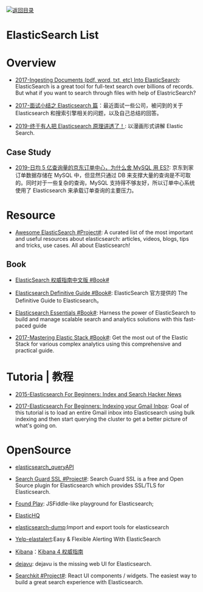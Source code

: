 [![返回目录](https://user-images.githubusercontent.com/5803001/38079637-ff0abcf0-3371-11e8-9b76-ad651620afc7.jpg)](https://github.com/wx-chevalier/Awesome-Lists)

# ElasticSearch List

# Overview

- [2017-Ingesting Documents (pdf, word, txt, etc) Into ElasticSearch](https://blog.ambar.cloud/ingesting-documents-pdf-word-txt-etc-into-elasticsearch/): ElasticSearch is a great tool for full-text search over billions of records. But what if you want to search through files with help of ElastricSearch?

- [2017-面试小结之 Elasticsearch 篇](http://ginobefunny.com/post/elasticsearch_interview_questions/)：最近面试一些公司，被问到的关于 Elasticsearch 和搜索引擎相关的问题，以及自己总结的回答。

- [2019-终于有人把 Elasticsearch 原理讲透了！](https://zhuanlan.zhihu.com/p/62892586): 以漫画形式讲解 Elastic Search.

## Case Study

- [2019-日均 5 亿查询量的京东订单中心，为什么舍 MySQL 用 ES?](https://mp.weixin.qq.com/s/YTYif36zE1e6UsbshRXcRw): 京东到家订单数据存储在 MySQL 中，但显然只通过 DB 来支撑大量的查询是不可取的。同时对于一些复杂的查询，MySQL 支持得不够友好，所以订单中心系统使用了 Elasticsearch 来承载订单查询的主要压力。

# Resource

- [Awesome ElasticSearch #Project#](https://github.com/dzharii/awesome-elasticsearch): A curated list of the most important and useful resources about elasticsearch: articles, videos, blogs, tips and tricks, use cases. All about Elasticsearch!

## Book

- [ElasticSearch 权威指南中文版 #Book#](http://es.xiaoleilu.com/010_Intro/00_README.html)

- [Elasticsearch Definitive Guide #Book#](https://github.com/elastic/elasticsearch-definitive-guide): ElasticSearch 官方提供的 The Definitive Guide to Elasticsearch。

- [Elasticsearch Essentials #Book#](https://learning.oreilly.com/library/view/elasticsearch-essentials/9781784391010/): Harness the power of ElasticSearch to build and manage scalable search and analytics solutions with this fast-paced guide

- [2017-Mastering Elastic Stack #Book#](https://parg.co/bgs): Get the most out of the Elastic Stack for various complex analytics using this comprehensive and practical guide.

# Tutoria | 教程

- [2015-Elasticsearch For Beginners: Index and Search Hacker News](https://github.com/oliver006/elasticsearch-hn)

- [2017-Elasticsearch For Beginners: Indexing your Gmail Inbox](https://github.com/oliver006/elasticsearch-gmail): Goal of this tutorial is to load an entire Gmail inbox into Elasticsearch using bulk indexing and then start querying the cluster to get a better picture of what's going on.

# OpenSource

- [elasticsearch_queryAPI](http://leequangang.github.io/tech/2013/12/02/elasticsearch_queryAPI.html#match-query)

- [Search Guard SSL #Project#](https://github.com/floragunncom/search-guard-ssl): Search Guard SSL is a free and Open Source plugin for Elasticsearch which provides SSL/TLS for Elasticsearch.

- [Found Play](https://www.found.no/play#): JSFiddle-like playground for Elasticsearch;

- [ElasticHQ](http://www.elastichq.org/index.html)

- [elasticsearch-dump](https://github.com/taskrabbit/elasticsearch-dump):Import and export tools for elasticsearch

- [Yelp-elastalert](https://github.com/Yelp/elastalert):Easy & Flexible Alerting With ElasticSearch

- [Kibana](https://github.com/elastic/kibana)：[Kibana 4 权威指南](http://www.code123.cc/docs/kibana-logstash/v4/index.html)

- [dejavu](https://github.com/appbaseio/dejavu): dejavu is the missing web UI for Elasticsearch.

- [Searchkit #Project#](https://github.com/searchkit/searchkit): React UI components / widgets. The easiest way to build a great search experience with Elasticsearch.
